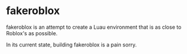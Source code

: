 # fakeroblox

fakeroblox is an attempt to create a Luau environment that is as close to Roblox's as possible.

In its current state, building fakeroblox is a pain sorry.
